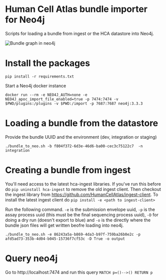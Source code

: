 # Human Cell Atlas bundle importer for Neo4j

Scripts for loading a bundle from ingest or the HCA datastore into Neo4j. 

![Bundle graph in neo4j](bundle_neo4j.jpg?raw=true)

# Install the packages

`pip install -r requirements.txt`

Start a Neo4j docker instance

`docker run --rm -e NEO4J_AUTH=none -e NEO4J_apoc_import_file_enabled=true -p 7474:7474 -v $PWD/plugins:/plugins -v $PWD:/import -p 7687:7687 neo4j:3.3.3`

# Loading a bundle from the datastore

Provide the bundle UUID and the environment (dev, integration or staging)

`./bundle_to_neo.sh -b f804f372-6d3e-46d6-ba00-cec3c75122c7  -n integration`

# Creating a bundle from ingest

You'll need access to the latest hca-ingest libraries. If you've run this before do `pip uninstall hca-ingest` to remove the old ingest client. Then checkout
the ingest library from https://github.com/HumanCellAtlas/ingest-client. To install the latest ingest client do `pip install -e <path to ingest-client>`

Run the following command. `-e` is the submission envelope uuid, `-p` is the assay process uuid (this must be the final sequencing process uuid), `-D` for doing a dry run (doesn't export to blue) and `-o` is the directly where the bundle json files will get written beofre loading into neo4j.

`./bundle_to_neo.sh -e 86243a5a-b869-4da3-b97f-759ba26b0e2c -p afd5ad73-353b-4d04-b045-15736f7cf53c -D True -o output`

# Query neo4j

Go to http://localhost:7474 and run this query `MATCH p=()-->() RETURN p`
